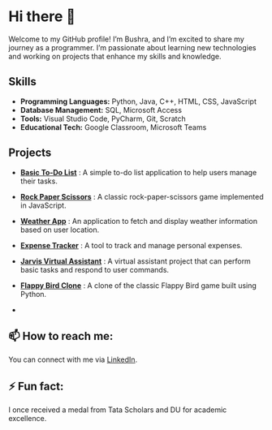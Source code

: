 # Hi there 👋

Welcome to my GitHub profile! I’m Bushra, and I’m excited to share my journey as a programmer. I’m passionate about learning new technologies and working on projects that enhance my skills and knowledge.

## Skills

- **Programming Languages:** Python, Java, C++, HTML, CSS, JavaScript
- **Database Management:** SQL, Microsoft Access
- **Tools:** Visual Studio Code, PyCharm, Git, Scratch
- **Educational Tech:** Google Classroom, Microsoft Teams

## Projects

- **[Basic To-Do List](https://github.com/[YourUsername]/basic-to-do-list)** : A simple to-do list application to help users manage their tasks.  

- **[Rock Paper Scissors](https://github.com/[YourUsername]/rock-paper-scissors)** : A classic rock-paper-scissors game implemented in JavaScript.  

- **[Weather App](https://github.com/[YourUsername]/weather-app)** : An application to fetch and display weather information based on user location.  

- **[Expense Tracker](https://github.com/[YourUsername]/expense-tracker)** : A tool to track and manage personal expenses.  

- **[Jarvis Virtual Assistant](https://github.com/[YourUsername]/jarvis-virtual-assistant)** : A virtual assistant project that can perform basic tasks and respond to user commands.  

- **[Flappy Bird Clone](https://github.com/[YourUsername]/flappy-bird-clone)** : A clone of the classic Flappy Bird game built using Python.
- 
## 📫 How to reach me:

You can connect with me via [LinkedIn](https://www.linkedin.com/in/bushra007891/).

## ⚡ Fun fact:

I once received a medal from Tata Scholars and DU for academic excellence.

